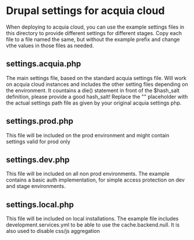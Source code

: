 # Drupal settings for acquia cloud
When deploying to acquia cloud, you can use the example settings files in this directory to provide different settings for different stages.
Copy each file to a file named the same, but without the example prefix and change vthe values in those files as needed.

## settings.acquia.php
The main settings file, based on the standard acquia settings file. Will work on acquia cloud instances and includes the other setting files depending on the environment.
It countains a die() statement in front of the $hash_salt definition, please provide a good hash_salt! 
Replace the "<insert your acquia settings file>" placeholder with the actual settings path file as given by your original acquia settings php.

## settings.prod.php
This file will be included on the prod environment and might contain settings valid for prod only
  
## settings.dev.php
This file will be included on all non prod environments. The example contains a basic auth implementation, for simple access protection on dev and stage environments.

## settings.local.php
This file will be included on local installations. The example file includes development.services.yml to be able to use the cache.backend.null. It is also used to disable css/js aggregation 


